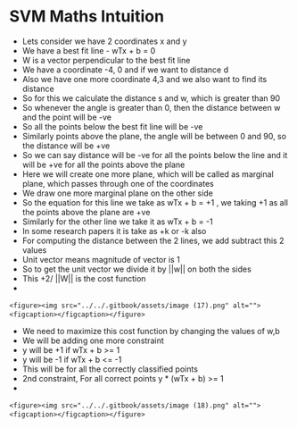 # SVM Maths Intuition

* &#x20;Lets consider we have 2 coordinates x and y
* We have a best fit line - wTx + b = 0
* W is a vector perpendicular to the best fit line
* We have a coordinate -4, 0 and if we want to distance d
* Also we have one more coordinate 4,3 and we also want to find its distance
* &#x20;So for this we calculate the distance s and w, which is greater than 90
* So whenever the angle is greater than 0, then the distance between w and the point will be -ve
* So all the points below the best fit line will be -ve
* Similarly points above the plane, the angle will be between 0 and 90, so the distance will be +ve
* So we can say distance will be -ve for all the points below the line and it will be +ve for all the points above the plane
* Here we will create one more plane, which will be called as marginal plane, which passes through one of the coordinates
* We draw one more marginal plane on the other side
* So the equation for this line we take as wTx + b = +1 , we taking +1 as all the points above the plane are +ve
* Similarly for the other line we take it as wTx + b = -1
* In some research papers it is take as +k or -k also
* For computing the distance between the 2 lines, we add subtract this 2 values
* Unit vector means magnitude of vector is 1
* So to get the unit vector we divide it by ||w|| on both the sides
* This +2/ ||W|| is the cost function
*

    <figure><img src="../../.gitbook/assets/image (17).png" alt=""><figcaption></figcaption></figure>
* We need to maximize this cost function by changing the values of w,b
* We will be adding one more constraint
* y will be +1 if wTx + b >= 1&#x20;
* y will be -1 if wTx + b <= -1&#x20;
* This will be for all the correctly classified points
* 2nd constraint, For all correct points y \* (wTx + b) >= 1
*

    <figure><img src="../../.gitbook/assets/image (18).png" alt=""><figcaption></figcaption></figure>
